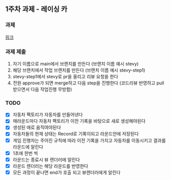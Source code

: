 ## 1주차 과제 - 레이싱 카


### 과제
[링크](https://www.notion.so/857d4ea4b4fe4b0aba0feeceb141f121)

### 과제 제출
1. 자기 이름으로 main에서 브랜치를 만든다 (브랜치 이름 예시 stevy)
2. 해당 브랜치에서 작업 브랜치를 만든다 (브랜치 이름 예시 stevy-step1)
3. stevy-step1에서 stevy로 pr을 올리고 리뷰 요청을 한다
4. 전원 approve가 되면 merge하고 다음 step을 진행한다 (코드리뷰 반영하고 pull 받으면서 다음 작업진행 무방함)

### TODO
- [x] 자동차 팩토리가 자동차를 만들어낸다
- [x] 매라운드마다 자동차 팩토리가 이전 기록을 바탕으로 새로 생성해야된다
- [x] 생성된 애로 움직여야된다
- [x] 자동차들의 현재 상태는 Record로 기록이되고 라운드안에 저장된다
- [x] 게임 진행자는 주어진 규칙에 따라 이전 기록을 가지고 자동차를 이동시키고 결과를 라운드에 알린다
- [x] 1초에 한번 씩
- [x] 라운드는 종료시 뷰 렌더러에 알린다
- [x] 라운드 렌더러는 해당 라운드를 반영한다
- [x] 모든 과정이 끝나면 end가 호출 되고 뷰렌더러에게 알린다